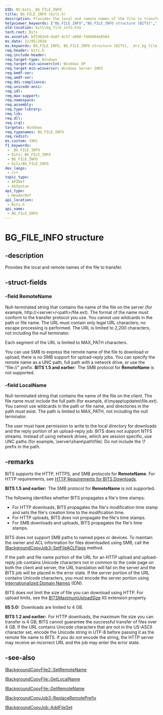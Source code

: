 ```yaml
---
UID: NS:bits._BG_FILE_INFO
title: BG_FILE_INFO (bits.h)
description: Provides the local and remote names of the file to transfer.
helpviewer_keywords: ["BG_FILE_INFO","BG_FILE_INFO structure [BITS]","_drz_bg_file_info","bits.bg_file_info","bits/BG_FILE_INFO"]
old-location: bits\bg_file_info.htm
tech.root: Bits
ms.assetid: bf5302e9-da8f-4c57-a998-fd49484e0584
ms.date: 12/05/2018
ms.keywords: BG_FILE_INFO, BG_FILE_INFO structure [BITS], _drz_bg_file_info, bits.bg_file_info, bits/BG_FILE_INFO
req.header: bits.h
req.include-header: 
req.target-type: Windows
req.target-min-winverclnt: Windows XP
req.target-min-winversvr: Windows Server 2003
req.kmdf-ver: 
req.umdf-ver: 
req.ddi-compliance: 
req.unicode-ansi: 
req.idl: 
req.max-support: 
req.namespace: 
req.assembly: 
req.type-library: 
req.lib: 
req.dll: 
req.irql: 
targetos: Windows
req.typenames: BG_FILE_INFO
req.redist: 
ms.custom: 19H1
f1_keywords:
 - _BG_FILE_INFO
 - bits/_BG_FILE_INFO
 - BG_FILE_INFO
 - bits/BG_FILE_INFO
dev_langs:
 - c++
topic_type:
 - APIRef
 - kbSyntax
api_type:
 - HeaderDef
api_location:
 - Bits.h
api_name:
 - BG_FILE_INFO
---
```


# BG_FILE_INFO structure


## -description

Provides the local and remote names of the file to transfer.

## -struct-fields

### -field RemoteName

Null-terminated string that contains the name of the file on the server (for example, http://&lt;server&gt;/&lt;path&gt;/file.ext). The format of the name must conform to the transfer protocol you use. You cannot use wildcards in the path or file name. The URL must  contain only legal URL characters; no escape processing is performed. The URL is limited to 2,200 characters, not including the null terminator. 


Each segment of the URL is limited to MAX_PATH characters.

You can use SMB to express the remote name of the file to download or upload; there is no SMB support for  upload-reply jobs. You can specify the remote name as a UNC path, full path with a network drive, or use the "file://" prefix. <b>BITS 1.5 and earlier:  </b>The SMB protocol for <b>RemoteName</b> is not supported.

### -field LocalName

Null-terminated string that contains the name of the file on the client. The file name must include the full path  (for example, d:\myapp\updates\file.ext). You cannot use wildcards in the path or file name, and directories in the path must exist. The path is limited to MAX_PATH, not including the null terminator. 

The user must have permission to write to the local directory for downloads and the reply portion of an upload-reply job. BITS does not support NTFS streams. Instead of using network drives, which are session specific, use UNC paths (for example, \\server\share\path\file). Do not include the \\? prefix in the path.

## -remarks

BITS supports the HTTP, HTTPS, and SMB protocols for <b>RemoteName</b>. For HTTP requirements, see <a href="https://docs.microsoft.com/windows/desktop/Bits/http-requirements-for-bits-downloads">HTTP Requirements for BITS Downloads</a>.

<b>BITS 1.5 and earlier:  </b>The SMB protocol for <b>RemoteName</b> is not supported.

The following identifies whether BITS propagates a file's time stamps:

<ul>
<li>For HTTP downloads, BITS propagates the file's modification time stamp and sets the file's creation time to the modification time.</li>
<li>For HTTP uploads, BITS does not propagate the file's time stamps.</li>
<li>For SMB downloads and uploads, BITS propagates the file's time stamps.</li>
</ul>
BITS does not support SMB paths to named pipes or devices.  To maintain the owner and ACL information for files downloaded using SMB, call the <a href="https://docs.microsoft.com/windows/desktop/api/bits2_0/nf-bits2_0-ibackgroundcopyjob3-setfileaclflags">IBackgroundCopyJob3::SetFileACLFlags</a> method.

If the path and file name portion of the URL for an HTTP upload and upload-reply job contains Unicode characters not in common to the code page on both the client and server, the URL translation will fail on the server and the BITS job will be placed in the error state.
If the server portion of the URL contains Unicode characters, you must encode the server portion using <a href="https://msdn.microsoft.com/library/dd318142.aspx">Internationalized Domain Names</a> (IDN).

BITS does not limit the size of file you can download using HTTP. For upload limits, see the <a href="https://docs.microsoft.com/windows/desktop/Bits/bits-iis-extension-properties">BITSMaximumUploadSize</a> 
IIS extension property. 

<b>IIS 5.0:  </b>Downloads are limited to 4 GB.

<b>BITS 1.2 and earlier:  </b>For HTTP downloads, the maximum file size you can transfer is 4 GB; BITS cannot guarantee the successful transfer of files over 4 GB. If the  URL contains Unicode characters that are not in the US-ASCII character set, encode the Unicode string in UTF-8 before passing it as the remote file name to BITS. If you do not encode the string, the HTTP server may receive an incorrect URL and the job may enter the error state.

## -see-also

<a href="https://docs.microsoft.com/windows/desktop/api/bits2_0/nf-bits2_0-ibackgroundcopyfile2-setremotename">IBackgroundCopyFile2::SetRemoteName</a>



<a href="https://docs.microsoft.com/windows/desktop/api/bits/nf-bits-ibackgroundcopyfile-getlocalname">IBackgroundCopyFile::GetLocalName</a>



<a href="https://docs.microsoft.com/windows/desktop/api/bits/nf-bits-ibackgroundcopyfile-getremotename">IBackgroundCopyFile::GetRemoteName</a>



<a href="https://docs.microsoft.com/windows/desktop/api/bits2_0/nf-bits2_0-ibackgroundcopyjob3-replaceremoteprefix">IBackgroundCopyJob3::ReplaceRemotePrefix</a>



<a href="https://docs.microsoft.com/windows/desktop/api/bits/nf-bits-ibackgroundcopyjob-addfileset">IBackgroundCopyJob::AddFileSet</a>

